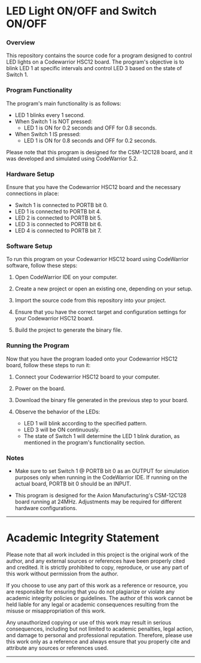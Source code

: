 # LED Light ON/OFF and Switch ON/OFF

### Overview

This repository contains the source code for a program designed to control LED lights on a Codewarrior HSC12 board. The program's objective is to blink LED 1 at specific intervals and control LED 3 based on the state of Switch 1. 


### Program Functionality

The program's main functionality is as follows:

- LED 1 blinks every 1 second.
- When Switch 1 is NOT pressed:
  - LED 1 is ON for 0.2 seconds and OFF for 0.8 seconds.
- When Switch 1 IS pressed:
  - LED 1 is ON for 0.8 seconds and OFF for 0.2 seconds.

Please note that this program is designed for the CSM-12C128 board, and it was developed and simulated using CodeWarrior 5.2.

### Hardware Setup

Ensure that you have the Codewarrior HSC12 board and the necessary connections in place:

- Switch 1 is connected to PORTB bit 0.
- LED 1 is connected to PORTB bit 4.
- LED 2 is connected to PORTB bit 5.
- LED 3 is connected to PORTB bit 6.
- LED 4 is connected to PORTB bit 7.

### Software Setup

To run this program on your Codewarrior HSC12 board using CodeWarrior software, follow these steps:

1. Open CodeWarrior IDE on your computer.

2. Create a new project or open an existing one, depending on your setup.

3. Import the source code from this repository into your project.

4. Ensure that you have the correct target and configuration settings for your Codewarrior HSC12 board.

5. Build the project to generate the binary file.

### Running the Program

Now that you have the program loaded onto your Codewarrior HSC12 board, follow these steps to run it:

1. Connect your Codewarrior HSC12 board to your computer.

2. Power on the board.

3. Download the binary file generated in the previous step to your board.

4. Observe the behavior of the LEDs:

   - LED 1 will blink according to the specified pattern.
   - LED 3 will be ON continuously.
   - The state of Switch 1 will determine the LED 1 blink duration, as mentioned in the program's functionality section.

### Notes

- Make sure to set Switch 1 @ PORTB bit 0 as an OUTPUT for simulation purposes only when running in the CodeWarrior IDE. If running on the actual board, PORTB bit 0 should be an INPUT.

- This program is designed for the Axion Manufacturing's CSM-12C128 board running at 24MHz. Adjustments may be required for different hardware configurations.

---


# Academic Integrity Statement

Please note that all work included in this project is the original work of the author, and any external sources or references have been properly cited and credited. It is strictly prohibited to copy, reproduce, or use any part of this work without permission from the author.

If you choose to use any part of this work as a reference or resource, you are responsible for ensuring that you do not plagiarize or violate any academic integrity policies or guidelines. The author of this work cannot be held liable for any legal or academic consequences resulting from the misuse or misappropriation of this work.

Any unauthorized copying or use of this work may result in serious consequences, including but not limited to academic penalties, legal action, and damage to personal and professional reputation. Therefore, please use this work only as a reference and always ensure that you properly cite and attribute any sources or references used.

---
